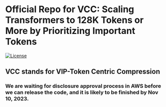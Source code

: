 # Official Repo for VCC: Scaling Transformers to 128K Tokens or More by Prioritizing Important Tokens

[![License](https://img.shields.io/badge/License-Apache%202.0-blue.svg)](https://opensource.org/licenses/Apache-2.0)

## VCC stands for VIP-Token Centric Compression

### We are waiting for disclosure approval process in AWS before we can release the code, and it is likely to be finished by Nov 10, 2023. 
